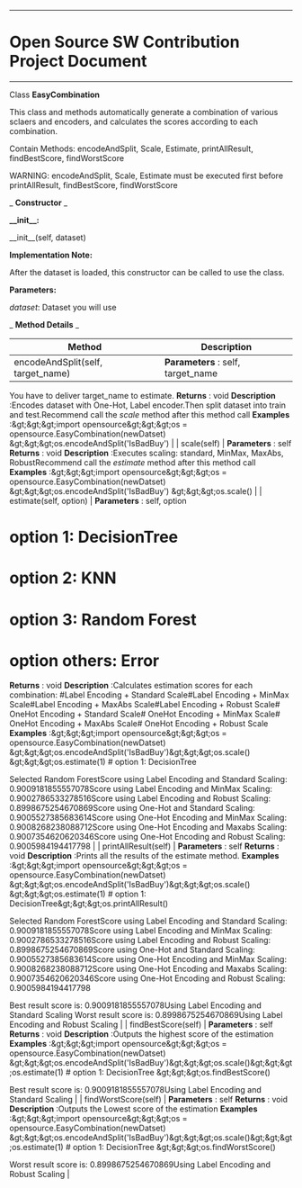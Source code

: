 --------------------------------------------------------------------------------------------------------------

# Open Source SW Contribution Project Document

--------------------------------------------------------------------------------------------------------------

Class **EasyCombination**

This class and methods automatically generate a combination of various sclaers and encoders, and calculates the scores according to each combination.

Contain Methods: encodeAndSplit, Scale, Estimate, printAllResult, findBestScore, findWorstScore

WARNING: encodeAndSplit, Scale, Estimate must be executed first before printAllResult, findBestScore, findWorstScore

_ **Constructor** _

**\_\_init\_\_:**

\_\_init\_\_(self, dataset)

**Implementation Note:**

After the dataset is loaded, this constructor can be called to use the class.

**Parameters:**

_dataset_: Dataset you will use

_ **Method Details** _

| Method | Description |
| --- | --- |
| encodeAndSplit(self, target\_name) | **Parameters** : self, target\_name
You have to deliver target\_name to estimate.
**Returns** : void
**Description** :Encodes dataset with One-Hot, Label encoder.Then split dataset into train and test.Recommend call the _scale_ method after this method call
**Examples** :\&gt;\&gt;\&gt;import opensource\&gt;\&gt;\&gt;os = opensource.EasyCombination(newDatset)
 \&gt;\&gt;\&gt;os.encodeAndSplit(&#39;IsBadBuy&#39;)
 |
| scale(self) | **Parameters** : self **Returns** : void
**Description** :Executes scaling: standard, MinMax, MaxAbs, RobustRecommend call the _estimate_ method after this method call
**Examples** :\&gt;\&gt;\&gt;import opensource\&gt;\&gt;\&gt;os = opensource.EasyCombination(newDatset)
 \&gt;\&gt;\&gt;os.encodeAndSplit(&#39;IsBadBuy&#39;)
\&gt;\&gt;\&gt;os.scale() |
| estimate(self, option) | **Parameters** : self, option
 # option 1: DecisionTree
 # option 2: KNN
 # option 3: Random Forest
 # option others: Error
**Returns** : void
**Description** :Calculates estimation scores for each combination: #Label Encoding + Standard Scale#Label Encoding + MinMax Scale#Label Encoding + MaxAbs Scale#Label Encoding + Robust Scale# OneHot Encoding + Standard Scale# OneHot Encoding + MinMax Scale# OneHot Encoding + MaxAbs Scale# OneHot Encoding + Robust Scale
**Examples** :\&gt;\&gt;\&gt;import opensource\&gt;\&gt;\&gt;os = opensource.EasyCombination(newDatset)
 \&gt;\&gt;\&gt;os.encodeAndSplit(&#39;IsBadBuy&#39;)\&gt;\&gt;\&gt;os.scale()
\&gt;\&gt;\&gt;os.estimate(1) # option 1: DecisionTree

Selected Random ForestScore using Label Encoding and Standard Scaling: 0.9009181855557078Score using Label Encoding and MinMax Scaling: 0.9002786533278516Score using Label Encoding and Robust Scaling: 0.8998675254670869Score using One-Hot and Standard Scaling: 0.9005527385683614Score using One-Hot Encoding and MinMax Scaling: 0.9008268238088712Score using One-Hot Encoding and Maxabs Scaling: 0.9007354620620346Score using One-Hot Encoding and Robust Scaling: 0.9005984194417798
 |
| printAllResult(self) | **Parameters** : self **Returns** : void
**Description** :Prints all the results of the estimate method.
**Examples** :\&gt;\&gt;\&gt;import opensource\&gt;\&gt;\&gt;os = opensource.EasyCombination(newDatset)
 \&gt;\&gt;\&gt;os.encodeAndSplit(&#39;IsBadBuy&#39;)\&gt;\&gt;\&gt;os.scale()
\&gt;\&gt;\&gt;os.estimate(1) # option 1: DecisionTree\&gt;\&gt;\&gt;os.printAllResult()


Selected Random ForestScore using Label Encoding and Standard Scaling: 0.9009181855557078Score using Label Encoding and MinMax Scaling: 0.9002786533278516Score using Label Encoding and Robust Scaling: 0.8998675254670869Score using One-Hot and Standard Scaling: 0.9005527385683614Score using One-Hot Encoding and MinMax Scaling: 0.9008268238088712Score using One-Hot Encoding and Maxabs Scaling: 0.9007354620620346Score using One-Hot Encoding and Robust Scaling: 0.9005984194417798

Best result score is: 0.9009181855557078Using Label Encoding and Standard Scaling
Worst result score is: 0.8998675254670869Using Label Encoding and Robust Scaling |
| findBestScore(self) | **Parameters** : self **Returns** : void
**Description** :Outputs the highest score of the estimation
**Examples** :\&gt;\&gt;\&gt;import opensource\&gt;\&gt;\&gt;os = opensource.EasyCombination(newDatset)
 \&gt;\&gt;\&gt;os.encodeAndSplit(&#39;IsBadBuy&#39;)\&gt;\&gt;\&gt;os.scale()\&gt;\&gt;\&gt;os.estimate(1) # option 1: DecisionTree
\&gt;\&gt;\&gt;os.findBestScore()

Best result score is: 0.9009181855557078Using Label Encoding and Standard Scaling |
| findWorstScore(self) | **Parameters** : self **Returns** : void
**Description** :Outputs the Lowest score of the estimation
**Examples** :\&gt;\&gt;\&gt;import opensource\&gt;\&gt;\&gt;os = opensource.EasyCombination(newDatset)
 \&gt;\&gt;\&gt;os.encodeAndSplit(&#39;IsBadBuy&#39;)\&gt;\&gt;\&gt;os.scale()\&gt;\&gt;\&gt;os.estimate(1) # option 1: DecisionTree
\&gt;\&gt;\&gt;os.findWorstScore()

Worst result score is: 0.8998675254670869Using Label Encoding and Robust Scaling |
